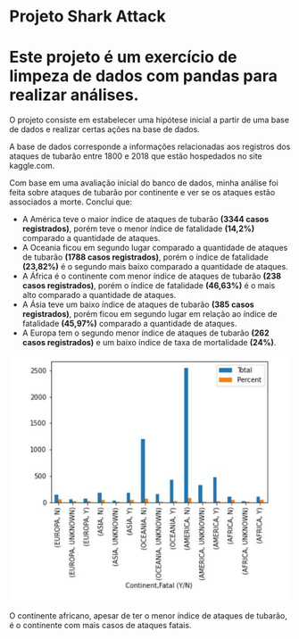 # Projeto Shark Attack

# Este projeto é um exercício de limpeza de dados com pandas para realizar análises.

O projeto consiste em estabelecer uma hipótese inicial a partir de uma base de dados e realizar certas ações na base de dados.

A base de dados corresponde a informações relacionadas aos registros dos ataques de tubarão entre 1800 e 2018 que estão hospedados no site kaggle.com.


Com base em uma avaliação inicial do banco de dados, minha análise foi feita sobre ataques de tubarão por continente e ver se os ataques estão associados a morte.
Conclui que:

- A América teve o maior índice de ataques de tubarão <b>(3344 casos registrados)</b>, porém teve o menor índice de fatalidade <b>(14,2%)</b> comparado a quantidade de ataques.
- A Oceania ficou em segundo lugar comparado a quantidade de ataques de tubarão <b>(1788 casos registrados)</b>, porém o índice de fatalidade <b>(23,82%)</b> é o segundo mais baixo comparado a quantidade de ataques.
- A África é o continente com menor índice de ataques de tubarão <b>(238 casos registrados)</b>, porém o índice de fatalidade <b>(46,63%)</b> é o mais alto comparado a quantidade de ataques.
- A Ásia teve um baixo índice de ataques de tubarão <b>(385 casos registrados)</b>, porém ficou em segundo lugar em relação ao índice de fatalidade <b>(45,97%)</b> comparado a quantidade de ataques.
- A Europa tem o segundo menor índice de ataques de tubarão <b>(262 casos registrados)</b> e um baixo índice de taxa de mortalidade <b>(24%)</b>.

![Gráfico Continentes/Fatal](https://github.com/matheuszf/Projeto-Shark-Attack/blob/main/grafico.jpg)


O continente africano, apesar de ter o menor índice de ataques de tubarão, é o continente com mais casos de ataques fatais.
